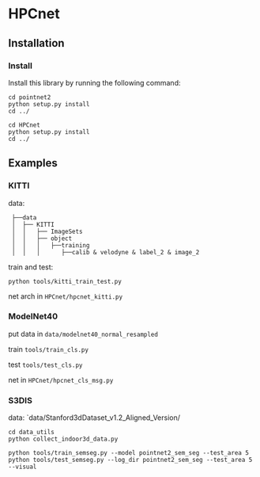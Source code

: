 # HPCnet

## Installation

### Install
Install this library by running the following command:

```shell
cd pointnet2
python setup.py install
cd ../

cd HPCnet
python setup.py install
cd ../
```

## Examples

### KITTI
data:
```
 ├──data
 │  ├── KITTI
 │  │   ├── ImageSets
 │  │   ├── object
 │  │   │   ├──training
 │  │   │      ├──calib & velodyne & label_2 & image_2
```

train and test:
```
python tools/kitti_train_test.py
```

net arch in `HPCnet/hpcnet_kitti.py`

### ModelNet40
put data in `data/modelnet40_normal_resampled`

train `tools/train_cls.py`

test `tools/test_cls.py`

net in `HPCnet/hpcnet_cls_msg.py`

### S3DIS
data: `data/Stanford3dDataset_v1.2_Aligned_Version/

```
cd data_utils
python collect_indoor3d_data.py
```

```
python tools/train_semseg.py --model pointnet2_sem_seg --test_area 5
python tools/test_semseg.py --log_dir pointnet2_sem_seg --test_area 5 --visual
```

